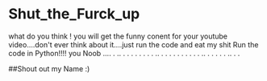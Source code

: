 # Shut_the_Furck_up
what do you think ! you will get the funny conent for your youtube video....don't ever think about it....just run the code and eat my shit
Run the code in Python!!!! you Noob
....
.
..
.
.
.
.
.
.
.
.
..
.
.
.
.
.
.
.
.
.
.
..
.
.
.
.
.
..
.
.

##Shout out my Name :)
